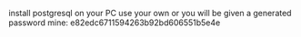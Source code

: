 install postgresql on your PC 
use your own or you will be given a generated password mine: e82edc6711594263b92bd606551b5e4e

